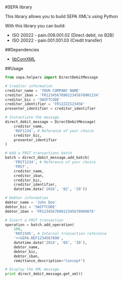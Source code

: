 #SEPA library

This library allows you to build SEPA XML's using Python

With this library you can build:

* ISO 20022 - pain.008.001.02 (Direct debit, no B2B)
* ISO 20022 - pain.001.001.03 (Credit transfer)

##Dependencies

* [libComXML](https://github.com/gisce/libComXML)

##Usage

```python
from sepa.helpers import DirectDebitMessage

# Creditor information
creditor_name = 'YOUR COMPANY NAME'
creditor_iban = 'FR123456789012345678901234'
creditor_bic = 'SWIFTCODE'
creditor_identifier = 'FR12ZZZ123456'
presenter_identifier = creditor_identifier

# Instantiate the message
direct_debit_message = DirectDebitMessage(
    creditor_name,
    'REF1234', # Reference of your choice
    creditor_bic,
    presenter_identifier
)

# Add a FRST transactions batch
batch = direct_debit_message.add_batch(
    'FRST1234', # Reference of your choice
    'FRST',
    creditor_name,
    creditor_iban,
    creditor_bic,
    creditor_identifier,
    datetime.date('2016', '02', '29'))

# Debtor information
debtor_name = 'John Doe'
debtor_bic = 'SWIFTCODE'
debtor_iban = 'FR123456789012345678909876'

# Insert a FRST transaction
operation = batch.add_operation(
    100,
    'REF2345', # Internal transaction reference
    '++SEPA.REF1234567890',
    datetime.date('2014', '04', '30'),
    debtor_name,
    debtor_bic,
    debtor_iban,
    remittance_description="Concept")

# Display the XML message
print direct_debit_message.get_xml()
```
